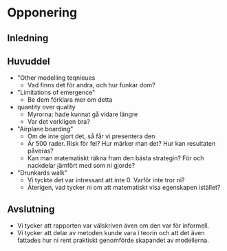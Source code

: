 
# Opponering

## Inledning

## Huvuddel

- "Other modelling teqnieues
  - Vad finns det för andra, och hur funkar dom?
- "Limitations of emergence"
  - Be dem förklara mer om detta
- quantity over quality
  - Myrorna: hade kunnat gå vidare längre
  - Var det verkligen bra?
- "Airplane boarding"
  - Om de inte gjort det, så får vi presentera den
  - Är 500 rader. Risk för fel? Hur märker man det? Hur kan resultaten påveras?
  - Kan man matematiskt räkna fram den bästa strategin? För och nackdelar jämfört med som ni gjorde?
- "Drunkards walk"
  - Vi tyckte det var intressant att inte 0. Varför inte tror ni?
  - Återigen, vad tycker ni om att matematiskt visa egenskapen istället?

## Avslutning

- Vi tycker att rapporten var välskriven även om den var för informell.
- Vi tycker att delar av metoden kunde vara i teorin och att det även fattades hur ni rent praktiskt genomförde skapandet av modellerna.